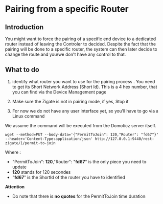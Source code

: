 # Pairing from a specific Router

## Introduction

You might want to force the pairing of a specific end device to a dedicated router instead of leaving the Controler to decided.
Despite the fact that the pairing will be done to a specific router, the system can then later decide to change the route and
you/we don't have any control to that.


## What to do

1. identify what router you want to use for the pairing process . You need to get its Short Network Address (Short Id). 
This is a 4 hex number, that you can find via the Device Management page


1. Make sure the Zigate is not in pairing mode, if yes, Stop it

1. For now we do not have any user interface yet, so you'll have to go via a Linux command

  We assume the command will be executed from the Domoticz server itself.
  
  ```
  wget --method=PUT --body-data='{"PermitToJoin": 120,"Router": "fd67"}' --header='Content-Type:application/json' http://127.0.0.1:9440/rest-zigate/1/permit-to-join

  ```
  
  Where :
  * "PermitToJoin": __120__,"Router": "__fd67__" is the only piece you need to update
  * __120__ stands for 120 secondes
  * "__fd67__" is the ShortId of the router you have to identified
  
  __Attention__
  * Do note that there is __no quotes__ for the PermitToJoin time duration
  
